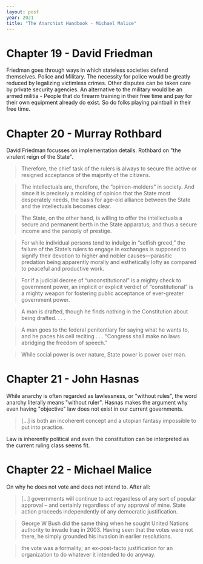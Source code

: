 ```yaml
---
layout: post
year: 2021
title: "The Anarchist Handbook - Michael Malice"
---
```


# Chapter 19 - David Friedman

Friedman goes through ways in which stateless societies defend themselves. Police and Military. The necessity for police would be greatly reduced by legalizing victimless crimes. Other disputes can be taken care by private security agencies. An alternative to the military would be an armed militia - People that do firearm training in their free time and pay for their own equipment already do exist. So do folks playing paintball in their free time.

# Chapter 20 - Murray Rothbard

David Friedman focusses on implementation details. Rothbard on "the virulent reign of the State".

> Therefore, the chief task of the rulers is always to secure the active or resigned acceptance of the majority of the citizens.

> The intellectuals are, therefore, the “opinion-molders” in society. And since it is precisely a molding of opinion that the State most desperately needs, the basis for age-old alliance between the State and the intellectuals becomes clear.

> The State, on the other hand, is willing to offer the intellectuals a secure and permanent berth in the State apparatus; and thus a secure income and the panoply of prestige.

> For while individual persons tend to indulge in “selfish greed,” the failure of the State’s rulers to engage in exchanges is supposed to signify their devotion to higher and nobler causes—parasitic predation being apparently morally and esthetically lofty as compared to peaceful and productive work.

> For if a judicial decree of “unconstitutional” is a mighty check to government power, an implicit or explicit verdict of “constitutional” is a mighty weapon for fostering public acceptance of ever-greater government power.

> A man is drafted, though he finds nothing in the Constitution about being drafted. . . .

> A man goes to the federal penitentiary for saying what he wants to, and he paces his cell reciting . . . “Congress shall make no laws abridging the freedom of speech.”

> While social power is over nature, State power is power over man.

# Chapter 21 - John Hasnas

While anarchy is often regarded as lawlessness, or "without rules", the word anarchy literally means "without ruler". Hasnas makes the argument why even having "objective" law does not exist in our current governments.

> [...] is both an incoherent concept and a utopian fantasy impossible to put into practice.

Law is inherently political and even the constitution can be interpreted as the current ruling class seems fit.

# Chapter 22 - Michael Malice

On why he does not vote and does not intend to. After all:

> [...] governments will continue to act regardless of any sort of popular approval – and certainly regardless of any approval of mine. State action proceeds independently of any democratic justification.

> George W Bush did the same thing when he sought United Nations authority to invade Iraq in 2003. Having seen that the votes were not there, he simply grounded his invasion in earlier resolutions.

> the vote was a formality; an ex-post-facto justification for an organization to do whatever it intended to do anyway.



